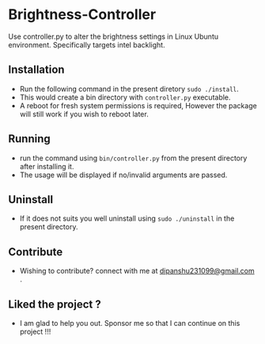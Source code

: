 # Brightness-Controller

Use controller.py to alter the brightness settings in Linux Ubuntu environment. Specifically targets intel backlight.

## Installation

- Run the following command in the present diretory ```sudo ./install```.
- This would create a bin directory with ```controller.py``` executable.
- A reboot for fresh system permissions is required, However the package will still work if you wish to reboot later.


## Running

- run the command using ```bin/controller.py``` from the present directory after installing it.
- The usage will be displayed if no/invalid arguments are passed.

## Uninstall

- If it does not suits you well uninstall using ```sudo ./uninstall``` in the present directory.

## Contribute

- Wishing to contribute? connect with me at dipanshu231099@gmail.com .

## Liked the project ?

- I am glad to help you out. Sponsor me so that I can continue on this project !!!